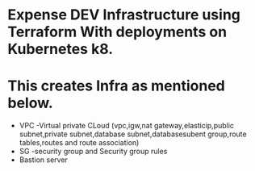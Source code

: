 # Expense DEV Infrastructure using Terraform With deployments on Kubernetes k8.
# This creates Infra as mentioned below.
* VPC -Virtual private CLoud (vpc,igw,nat gateway,elasticip,public subnet,private subnet,database subnet,databasesubent group,route tables,routes and route association)
* SG -security group and Security group rules
* Bastion server 
